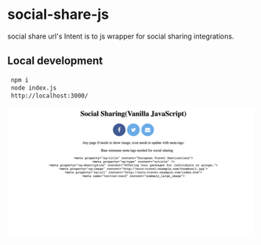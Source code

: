 # social-share-js
social share url's
Intent is to js wrapper for social sharing integrations.

## Local development

```
 npm i
 node index.js
 http://localhost:3000/
```

![social share widget](./html-screen.png)